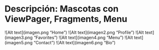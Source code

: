 Descripción:
Mascotas con ViewPager, Fragments, Menu
==================================

![Alt text](imagen.png “Home”)
![Alt text](imagen2.png “Profile”)
![Alt text](imagen3.png “Favorites”)
![Alt text](imagen4.png “Menu”)
![Alt text](imagen5.png “Contact”)
![Alt text](imagen6.png “Bio”)